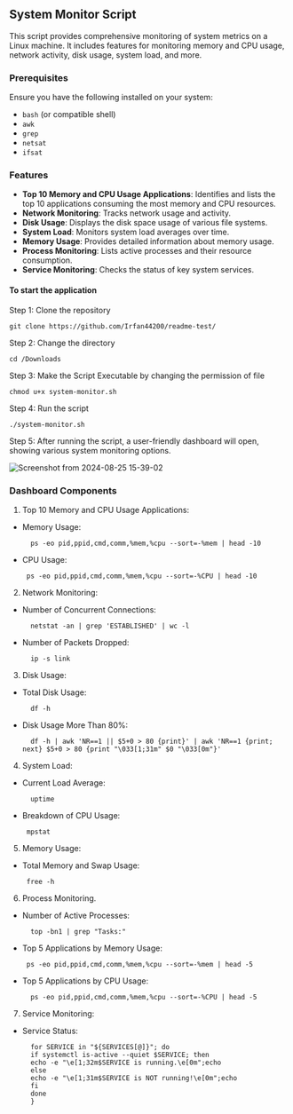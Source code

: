## System Monitor Script

This script provides comprehensive monitoring of system metrics on a Linux machine. It includes features for monitoring memory and CPU usage, network activity, disk usage, system load, and more.

### Prerequisites

Ensure you have the following installed on your system:

- `bash` (or compatible shell)
- `awk`
- `grep`
- `netsat`
- `ifsat`

### Features

- **Top 10 Memory and CPU Usage Applications**: Identifies and lists the top 10 applications consuming the most memory and CPU resources.
- **Network Monitoring**: Tracks network usage and activity.
- **Disk Usage**: Displays the disk space usage of various file systems.
- **System Load**: Monitors system load averages over time.
- **Memory Usage**: Provides detailed information about memory usage.
- **Process Monitoring**: Lists active processes and their resource consumption.
- **Service Monitoring**: Checks the status of key system services.

#### To start the application

Step 1: Clone the repository

    git clone https://github.com/Irfan44200/readme-test/

Step 2: Change the directory

    cd /Downloads
    
Step 3: Make the Script Executable by changing the permission of file

    chmod u+x system-monitor.sh

Step 4: Run the script

    ./system-monitor.sh
 
Step 5: After running the script, a user-friendly dashboard will open, showing various system monitoring options.

![Screenshot from 2024-08-25 15-39-02](https://github.com/user-attachments/assets/80e2b0ff-ec01-4dd3-b059-c80296708f43)


### Dashboard Components


 1. Top 10 Memory and CPU Usage Applications:

- Memory Usage:

        ps -eo pid,ppid,cmd,comm,%mem,%cpu --sort=-%mem | head -10
    
 - CPU Usage:

        ps -eo pid,ppid,cmd,comm,%mem,%cpu --sort=-%CPU | head -10


 2. Network Monitoring:

- Number of Concurrent Connections:

        netstat -an | grep 'ESTABLISHED' | wc -l

- Number of Packets Dropped:
 
        ip -s link

 3. Disk Usage:

- Total Disk Usage:

        df -h

- Disk Usage More Than 80%:
 
        df -h | awk 'NR==1 || $5+0 > 80 {print}' | awk 'NR==1 {print; next} $5+0 > 80 {print "\033[1;31m" $0 "\033[0m"}'

 4. System Load:

- Current Load Average:

        uptime

 - Breakdown of CPU Usage:
 
        mpstat
    
 5. Memory Usage:

 - Total Memory and Swap Usage:

        free -h

6. Process Monitoring.
   
- Number of Active Processes:

        top -bn1 | grep "Tasks:"

 - Top 5 Applications by Memory Usage:
 
        ps -eo pid,ppid,cmd,comm,%mem,%cpu --sort=-%mem | head -5

- Top 5 Applications by CPU Usage:
 
        ps -eo pid,ppid,cmd,comm,%mem,%cpu --sort=-%CPU | head -5


7. Service Monitoring:

- Service Status:

        for SERVICE in "${SERVICES[@]}"; do
        if systemctl is-active --quiet $SERVICE; then
        echo -e "\e[1;32m$SERVICE is running.\e[0m";echo
        else
        echo -e "\e[1;31m$SERVICE is NOT running!\e[0m";echo
        fi
        done
        }
